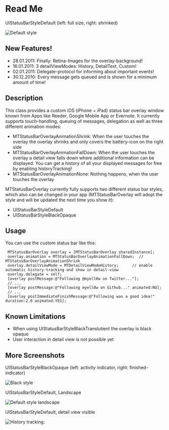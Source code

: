 Read Me
=====================

UIStatusBarStyleDefault (left: full size, right: shrinked)

![Default style](https://img.skitch.com/20101223-r1ddre3u4sjmn4htkqw3bhp84j.jpg "Default style")

New Features!
-----------------
* 28.01.2011: Finally: Retina-Images for the overlay-background!
* 16.01.2011: 3 detailViewModes: History, DetailText, Custom!
* 02.01.2011: Delegate-protocol for informing about important events!
* 30.12.2010: Every message gets queued and is shown for a minimum amount of time!

Description
-----------------

This class provides a custom iOS (iPhone + iPad) status bar overlay window known from Apps like Reeder, Google Mobile App or Evernote.
It currently supports touch-handling, queuing of messages, delegation as well as three different animation modes:
 
* MTStatusBarOverlayAnimationShrink: When the user touches the overlay the overlay shrinks and only covers the battery-icon on the right side
* MTStatusBarOverlayAnimationFallDown: When the user touches the overlay a detail view falls down where additional information can be displayed. You can get a history of all your displayed messages for free by enabling historyTracking!
* MTStatusBarOverlayAnimationNone: Nothing happens, when the user touches the overlay

MTStatusBarOverlay currently fully supports two different status bar styles, which also can be changed in your app (MTStatusBarOverlay will adopt the style and will be updated the next time you show it):

* UIStatusBarStyleDefault
* UIStatusBarStyleBlackOpaque

Usage
------------------

You can use the custom status bar like this:

     MTStatusBarOverlay overlay = [MTStatusBarOverlay sharedInstance];   
	 overlay.animation = MTStatusBarOverlayAnimationFallDown;  // MTStatusBarOverlayAnimationShrink
	 overlay.detailViewMode = MTDetailViewModeHistory;  	// enable automatic history-tracking and show in detail-view
	 overlay.delegate = self;
     [overlay postMessage:@"Following @myell0w on Twitter..."]; 
 	 // ...
     [overlay postMessage:@"Following myell0w on Github..." animated:NO];  
   	 // ...
     [overlay postImmediateFinishMessage:@"Following was a good idea!" duration:2.0 animated:YES];


Known Limitations
----------------------- 
* When using UIStatusBarStyleBlackTranslutient the overlay is black opaque
* User interaction in detail view is not possible yet


More Screenshots
------------------------

UIStatusBarStyleBlackOpaque (left: activity indicator, right: finished-indicator)

![Black style](https://img.skitch.com/20101223-rj8s32db61cb29w7k3fbpahktg.jpg "Black style")

UIStatusBarStyleDefault, Landscape

![Default style landscape](https://img.skitch.com/20101223-8ibm6egd7mu3fd8andgmtw9by5.jpg "Default style landscape")

UIStatusBarStyleDefault, detail view visible

![History tracking:](https://img.skitch.com/20101226-b1k5hjbmfyepd2mh6nbdbgw6a4.jpg "History tracking")